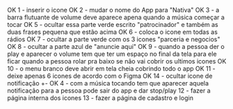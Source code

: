 OK 1 - inserir o icone
OK 2 - mudar o nome do App para "Nativa"
OK 3 - a barra flutuante de volume deve aparece apena quando a música começar a tocar
OK 5 - ocultar essa parte verde escrito "patrocinador" e também as duas frases pequena que estão acima
OK 6 - coloca o icone em todas as rádios
OK 7 - ocultar a parte verde com os 3 icones "parceria e negocios"
OK 8 - ocultar a parte azul de "anuncie aqui"
OK 9 - quando a pessoa der o play e aparecer o volume tem que ter um espaço no final da tela para ele ficar quando a pessoa rolar pra baixo se não vai cobrir os ultimos icones
OK 10 - o menu branco deve abrir em tela cheia cobrindo todo o app
OK 11 - deixe apenas 6 icones de acordo com o Figma
OK 14 - ocultar icone de notificação
+- OK 4 - com a música tocando tem que aparecer aquela notificação para a pessoa pode sair do app e dar stop/play
12 - fazer a página interna dos icones
13 - fazer a página de cadastro e login
